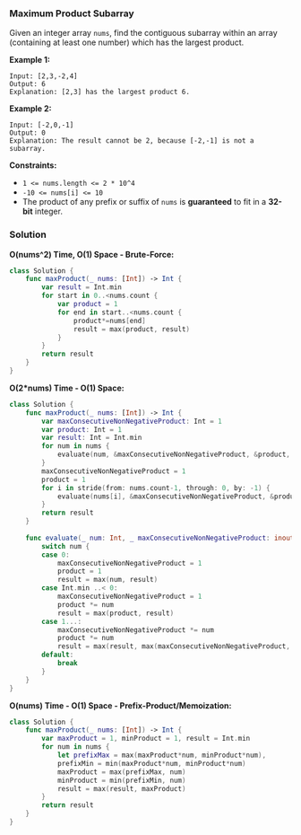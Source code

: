 
### Maximum Product Subarray

Given an integer array `nums`, find the contiguous subarray within an array (containing at least one number) which has the largest product.

__Example 1:__
```
Input: [2,3,-2,4]
Output: 6
Explanation: [2,3] has the largest product 6.
```
__Example 2:__
```
Input: [-2,0,-1]
Output: 0
Explanation: The result cannot be 2, because [-2,-1] is not a subarray.
```

__Constraints:__
* `1 <= nums.length <= 2 * 10^4`
* `-10 <= nums[i] <= 10`
* The product of any prefix or suffix of `nums` is __guaranteed__ to fit in a __32-bit__ integer.

### Solution
__O(nums^2) Time, O(1) Space - Brute-Force:__
```Swift
class Solution {
    func maxProduct(_ nums: [Int]) -> Int {
        var result = Int.min
        for start in 0..<nums.count {
            var product = 1
            for end in start..<nums.count {
                product*=nums[end]
                result = max(product, result)
            }
        }
        return result
    }
}
```
__O(2*nums) Time - O(1) Space:__
```Swift
class Solution {
    func maxProduct(_ nums: [Int]) -> Int {
        var maxConsecutiveNonNegativeProduct: Int = 1
        var product: Int = 1
        var result: Int = Int.min
        for num in nums {
            evaluate(num, &maxConsecutiveNonNegativeProduct, &product, &result)
        }
        maxConsecutiveNonNegativeProduct = 1
        product = 1
        for i in stride(from: nums.count-1, through: 0, by: -1) {
            evaluate(nums[i], &maxConsecutiveNonNegativeProduct, &product, &result)
        }
        return result
    }
    
    func evaluate(_ num: Int, _ maxConsecutiveNonNegativeProduct: inout Int, _ product: inout Int, _ result: inout Int) {
        switch num {
        case 0:
            maxConsecutiveNonNegativeProduct = 1
            product = 1
            result = max(num, result)
        case Int.min ..< 0:
            maxConsecutiveNonNegativeProduct = 1
            product *= num
            result = max(product, result)
        case 1...:
            maxConsecutiveNonNegativeProduct *= num
            product *= num
            result = max(result, max(maxConsecutiveNonNegativeProduct, product))
        default:
            break
        }
    }
}
```
__O(nums) Time - O(1) Space - Prefix-Product/Memoization:__
```Swift
class Solution {
    func maxProduct(_ nums: [Int]) -> Int {
        var maxProduct = 1, minProduct = 1, result = Int.min
        for num in nums {
            let prefixMax = max(maxProduct*num, minProduct*num),
            prefixMin = min(maxProduct*num, minProduct*num)
            maxProduct = max(prefixMax, num)
            minProduct = min(prefixMin, num)
            result = max(result, maxProduct)
        }
        return result
    }
}
```